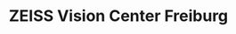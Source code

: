---
title: "ZEISS Vision Center Freiburg"
url: /freiburg-im-breisgau/zeiss-vision-center-freiburg/
shop: Optiker
---